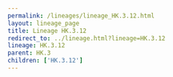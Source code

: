 ```yaml
---
permalink: /lineages/lineage_HK.3.12.html
layout: lineage_page
title: Lineage HK.3.12
redirect_to: ../lineage.html?lineage=HK.3.12
lineage: HK.3.12
parent: HK.3
children: ['HK.3.12']
---
```

